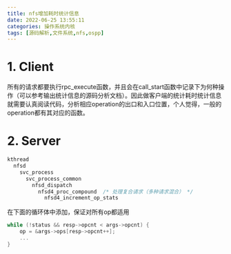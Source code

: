 ```yaml
---
title: nfs增加耗时统计信息
date: 2022-06-25 13:55:11
categories: 操作系统内核
tags: [源码解析,文件系统,nfs,ospp]
---
```


# 1. Client

所有的请求都要执行rpc_execute函数，并且会在call_start函数中记录下为何种操作（可以参考输出统计信息的源码分析文档）。因此做客户端的统计耗时统计信息就需要认真阅读代码，分析相应operation的出口和入口位置，个人觉得，一般的operation都有其对应的函数。

# 2. Server

```c
kthread
  nfsd
    svc_process
      svc_process_common
        nfsd_dispatch
          nfsd4_proc_compound  /* 处理复合请求（多种请求混合） */
            nfsd4_increment_op_stats
```

在下面的循环体中添加，保证对所有op都适用

```c
while (!status && resp->opcnt < args->opcnt) {
	op = &args->ops[resp->opcnt++];
	...
}
```

